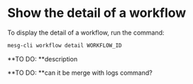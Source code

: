 # Show the detail of a workflow

To display the detail of a workflow, run the command:

```bash
mesg-cli workflow detail WORKFLOW_ID
```

**TO DO: **description

**TO DO: **can it be merge with logs command?

